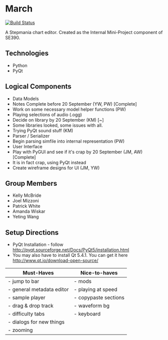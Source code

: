 March
=====

[![Build Status](https://magnum.travis-ci.com/patrickwhite256/march.svg?token=Urtvk4fuxUP8Zg5qkWzT&branch=serializer)](https://magnum.travis-ci.com/patrickwhite256/march)

A Stepmania chart editor. Created as the Internal Mini-Project component of SE390.

Technologies
------------

- Python
- PyQt

Logical Components
------------------

- Data Models
 - Notes Complete before 20 September (YW, PW) [Complete]
 - Work on some necessary model helper functions (PW)
- Playing selections of audio (.ogg)
 - Decide on library by 20 September (KM) [~]
  - Some libraries looked, some issues with all.
 - Trying PyQt sound stuff (KM)
- Parser / Serializer
 - Begin parsing simfile into internal representation (PW)
- User Interface
 - Play with PyGUI and see if it's crap by 20 September (JM, AW) [Complete]
  - It is in fact crap, using PyQt instead
 - Create wireframe designs for UI (JM, YW)

Group Members
-------------

- Kelly McBride
- Joel Mizzoni
- Patrick White
- Amanda Wiskar
- Yeting Wang

Setup Directions
----------------

- PyQt Installation - follow http://pyqt.sourceforge.net/Docs/PyQt5/installation.html
 - You may also have to install Qt 5.4.1. You can get it here http://www.qt.io/download-open-source/


| Must-Haves               | Nice-to-haves       |
|--------------------------|---------------------|
| - jump to bar            | - mods              |
| - general metadata editor| - playing at speed  |
| - sample player          | - copypaste sections|
| - drag & drop track      | - waveform bg       |
| - difficulty tabs        | - keyboard          |
| - dialogs for new things |                     |
| - zooming                |                     |
